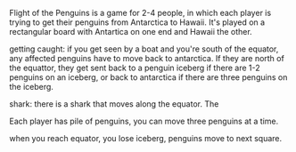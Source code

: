 Flight of the Penguins is a game for 2-4 people, in which each player is trying to get their penguins from Antarctica to Hawaii. It's played on a rectangular board with Antartica on one end and Hawaii the other.  



getting caught: if you get seen by a boat and you're south of the equator, any affected penguins have to move back to antarctica. If they are north of the equattor, they get sent back to a penguin iceberg if there are 1-2 penguins on an iceberg, or back to antarctica if there are three penguins on the iceberg.

shark: there is a shark that moves along the equator.
The      

Each player has pile of penguins, you can move three penguins at a time.


when you reach equator, you lose iceberg, penguins move to next square.
